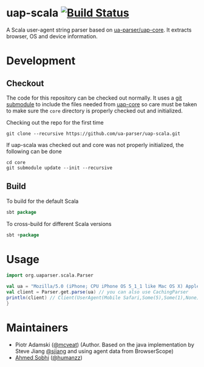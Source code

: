 uap-scala [![Build Status](https://travis-ci.org/ua-parser/uap-scala.png?branch=master)](https://travis-ci.org/ua-parser/uap-scala)
=========

A Scala user-agent string parser based on [ua-parser/uap-core](https://github.com/ua-parser/uap-core). It extracts browser, OS and device information.

# Development
## Checkout
The code for this repository can be checked out normally. It uses a [git submodule](https://git-scm.com/docs/git-submodule) to include the files needed from [uap-core](https://github.com/ua-parser/uap-core) so care must be taken to make sure the `core` directory is properly checked out and initialized.

Checking out the repo for the first time
```
git clone --recursive https://github.com/ua-parser/uap-scala.git
```
If uap-scala was checked out and core was not properly initialized, the following can be done

```
cd core
git submodule update --init --recursive
```

## Build
To build for the default Scala
```scala
sbt package
```
To cross-build for different Scala versions
```scala
sbt +package
```

# Usage
```scala
import org.uaparser.scala.Parser

val ua = "Mozilla/5.0 (iPhone; CPU iPhone OS 5_1_1 like Mac OS X) AppleWebKit/534.46 (KHTML, like Gecko) Version/5.1 Mobile/9B206 Safari/7534.48.3"
val client = Parser.get.parse(ua) // you can also use CachingParser
println(client) // Client(UserAgent(Mobile Safari,Some(5),Some(1),None),OS(iOS,Some(5),Some(1),Some(1),None),Device(iPhone))
}
```

# Maintainers

* Piotr Adamski ([@mcveat](https://twitter.com/mcveat)) (Author. Based on the java implementation by Steve Jiang [@sjiang](https://twitter.com/sjiang) and using agent data from BrowserScope)
* [Ahmed Sobhi](https://github.com/humanzz) ([@humanzz](https://twitter.com/humanzz))

  
